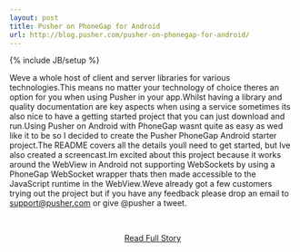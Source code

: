 ```yaml
---
layout: post
title: Pusher on PhoneGap for Android
url: http://blog.pusher.com/pusher-on-phonegap-for-android/
---
```

{% include JB/setup %}<p>Weve a whole host of client and server libraries for various technologies.This means no matter your technology of choice theres an option for you when using Pusher in your app.Whilst having a library and quality documentation are key aspects when using a service sometimes its also nice to have a getting started project that you can just download and run.Using Pusher on Android with PhoneGap wasnt quite as easy as wed like it to be so I decided to create the Pusher PhoneGap Android starter project.The README covers all the details youll need to get started, but Ive also created a screencast.Im excited about this project because it works around the WebView in Android not supporting WebSockets by using a PhoneGap WebSocket wrapper thats then made accessible to the JavaScript runtime in the WebView.Weve already got a few customers trying out the project but if you have any feedback please drop an email to support@pusher.com or give @pusher a tweet.</p>
<br /><p align='center'><a href="http://blog.pusher.com/pusher-on-phonegap-for-android/">Read Full Story</a></p><br />
